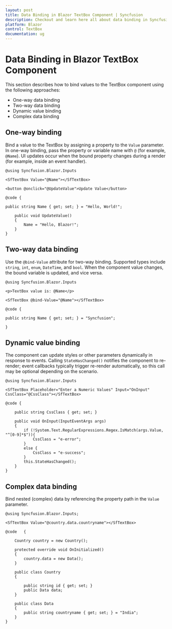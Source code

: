 ```yaml
---
layout: post
title: Data Binding in Blazor TextBox Component | Syncfusion
description: Checkout and learn here all about data binding in Syncfusion Blazor TextBox component and much more.
platform: Blazor
control: TextBox
documentation: ug
---
```


# Data Binding in Blazor TextBox Component

This section describes how to bind values to the TextBox component using the following approaches:

- One-way data binding
- Two-way data binding
- Dynamic value binding
- Complex data binding

## One-way binding

Bind a value to the TextBox by assigning a property to the `Value` parameter. In one-way binding, pass the property or variable name with `@` (for example, `@Name`). UI updates occur when the bound property changes during a render (for example, inside an event handler).

```cshtml
@using Syncfusion.Blazor.Inputs

<SfTextBox Value="@Name"></SfTextBox>

<button @onclick="@UpdateValue">Update Value</button>

@code {

public string Name { get; set; } = "Hello, World!";

    public void UpdateValue()
    {
        Name = "Hello, Blazor!";
    }
}
```

## Two-way data binding

Use the `@bind-Value` attribute for two-way binding. Supported types include `string`, `int`, `enum`, `DateTime`, and `bool`. When the component value changes, the bound variable is updated, and vice versa.

```cshtml
@using Syncfusion.Blazor.Inputs

<p>TextBox value is: @Name</p>

<SfTextBox @bind-Value="@Name"></SfTextBox>

@code {

public string Name { get; set; } = "Syncfusion";

}
```

## Dynamic value binding

The component can update styles or other parameters dynamically in response to events. Calling `StateHasChanged()` notifies the component to re-render; event callbacks typically trigger re-render automatically, so this call may be optional depending on the scenario.

```cshtml
@using Syncfusion.Blazor.Inputs

<SfTextBox Placeholder="Enter a Numeric Values" Input="OnInput" CssClass="@CssClass"></SfTextBox>

@code {

    public string CssClass { get; set; }

    public void OnInput(InputEventArgs args)
    {
        if (!System.Text.RegularExpressions.Regex.IsMatch(args.Value, "^[0-9]*$")){
            CssClass = "e-error";
        }
        else {
            CssClass = "e-success";
        }
        this.StateHasChanged();
    }
}
```

## Complex data binding

Bind nested (complex) data by referencing the property path in the `Value` parameter.

```cshtml
@using Syncfusion.Blazor.Inputs; 

<SfTextBox Value="@country.data.countryname"></SfTextBox>

@code   {

    Country country = new Country();

    protected override void OnInitialized()
    {
        country.data = new Data();
    }

    public class Country
    {

        public string id { get; set; }
        public Data data;
    }

    public class Data
    {
        public string countryname { get; set; } = "India";
    }
}
```